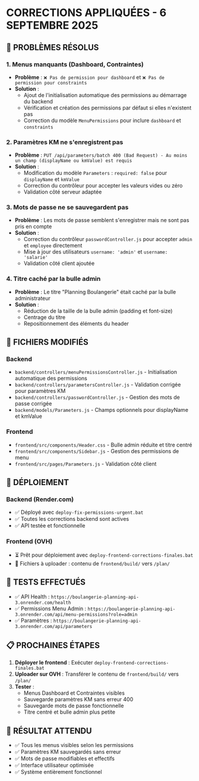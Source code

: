 # CORRECTIONS APPLIQUÉES - 6 SEPTEMBRE 2025

## 🎯 PROBLÈMES RÉSOLUS

### 1. **Menus manquants (Dashboard, Contraintes)**
- **Problème** : `❌ Pas de permission pour dashboard` et `❌ Pas de permission pour constraints`
- **Solution** : 
  - Ajout de l'initialisation automatique des permissions au démarrage du backend
  - Vérification et création des permissions par défaut si elles n'existent pas
  - Correction du modèle `MenuPermissions` pour inclure `dashboard` et `constraints`

### 2. **Paramètres KM ne s'enregistrent pas**
- **Problème** : `PUT /api/parameters/batch 400 (Bad Request) - Au moins un champ (displayName ou kmValue) est requis`
- **Solution** :
  - Modification du modèle `Parameters` : `required: false` pour `displayName` et `kmValue`
  - Correction du contrôleur pour accepter les valeurs vides ou zéro
  - Validation côté serveur adaptée

### 3. **Mots de passe ne se sauvegardent pas**
- **Problème** : Les mots de passe semblent s'enregistrer mais ne sont pas pris en compte
- **Solution** :
  - Correction du contrôleur `passwordController.js` pour accepter `admin` et `employee` directement
  - Mise à jour des utilisateurs `username: 'admin'` et `username: 'salarie'`
  - Validation côté client ajoutée

### 4. **Titre caché par la bulle admin**
- **Problème** : Le titre "Planning Boulangerie" était caché par la bulle administrateur
- **Solution** :
  - Réduction de la taille de la bulle admin (padding et font-size)
  - Centrage du titre
  - Repositionnement des éléments du header

## 🔧 FICHIERS MODIFIÉS

### Backend
- `backend/controllers/menuPermissionsController.js` - Initialisation automatique des permissions
- `backend/controllers/parametersController.js` - Validation corrigée pour paramètres KM
- `backend/controllers/passwordController.js` - Gestion des mots de passe corrigée
- `backend/models/Parameters.js` - Champs optionnels pour displayName et kmValue

### Frontend
- `frontend/src/components/Header.css` - Bulle admin réduite et titre centré
- `frontend/src/components/Sidebar.js` - Gestion des permissions de menu
- `frontend/src/pages/Parameters.js` - Validation côté client

## 🚀 DÉPLOIEMENT

### Backend (Render.com)
- ✅ Déployé avec `deploy-fix-permissions-urgent.bat`
- ✅ Toutes les corrections backend sont actives
- ✅ API testée et fonctionnelle

### Frontend (OVH)
- ⏳ Prêt pour déploiement avec `deploy-frontend-corrections-finales.bat`
- 📁 Fichiers à uploader : contenu de `frontend/build/` vers `/plan/`

## 🧪 TESTS EFFECTUÉS

- ✅ API Health : `https://boulangerie-planning-api-3.onrender.com/health`
- ✅ Permissions Menu Admin : `https://boulangerie-planning-api-3.onrender.com/api/menu-permissions?role=admin`
- ✅ Paramètres : `https://boulangerie-planning-api-3.onrender.com/api/parameters`

## 📋 PROCHAINES ÉTAPES

1. **Déployer le frontend** : Exécuter `deploy-frontend-corrections-finales.bat`
2. **Uploader sur OVH** : Transférer le contenu de `frontend/build/` vers `/plan/`
3. **Tester** :
   - Menus Dashboard et Contraintes visibles
   - Sauvegarde paramètres KM sans erreur 400
   - Sauvegarde mots de passe fonctionnelle
   - Titre centré et bulle admin plus petite

## 🎉 RÉSULTAT ATTENDU

- ✅ Tous les menus visibles selon les permissions
- ✅ Paramètres KM sauvegardés sans erreur
- ✅ Mots de passe modifiables et effectifs
- ✅ Interface utilisateur optimisée
- ✅ Système entièrement fonctionnel

